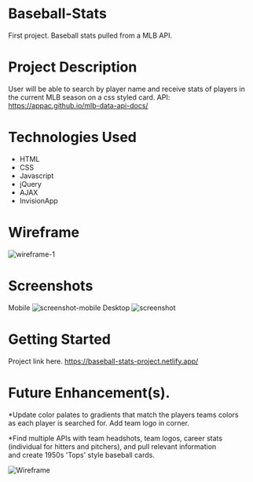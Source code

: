# Baseball-Stats
First project. Baseball stats pulled from a MLB API.

# Project Description
User will be able to search by player name and receive stats of players in the current MLB season on a css styled card. 
API: https://appac.github.io/mlb-data-api-docs/ 

# Technologies Used
* HTML
* CSS
* Javascript
* jQuery
* AJAX
* InvisionApp 

# Wireframe
![wireframe-1](https://i.imgur.com/rGv30vI.png)
# Screenshots
Mobile
![screenshot-mobile](https://i.imgur.com/bXTIMpM.png)
Desktop
![screenshot](https://i.imgur.com/vFocqgQ.png)

# Getting Started
Project link here.
https://baseball-stats-project.netlify.app/


# Future Enhancement(s).
*Update color palates to gradients that match the players teams colors <br>
as each player is searched for. Add team logo in corner.

*Find multiple APIs with team headshots, team logos, career stats <br>
(individual for hitters and pitchers), and pull relevant information <br>
and create 1950s 'Tops' style baseball cards. 

![Wireframe](https://i.imgur.com/Fqccnbb.png)

